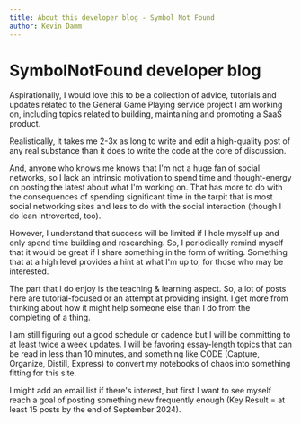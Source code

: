 ```yaml
---
title: About this developer blog - Symbol Not Found
author: Kevin Damm
---
```


# SymbolNotFound developer blog

Aspirationally, I would love this to be a collection of advice, tutorials and
updates related to the General Game Playing service project I am working on,
including topics related to building, maintaining and promoting a SaaS product.

Realistically, it takes me 2-3x as long to write and edit a high-quality post
of any real substance than it does to write the code at the core of discussion.

And, anyone who knows me knows that I'm not a huge fan of social networks, so
I lack an intrinsic motivation to spend time and thought-energy on posting the
latest about what I'm working on.  That has more to do with the consequences of
spending significant time in the tarpit that is most social networking sites and
less to do with the social interaction (though I do lean introverted, too).

However, I understand that success will be limited if I hole myself up and only
spend time building and researching.  So, I periodically remind myself that it
would be great if I share something in the form of writing.  Something that at
a high level provides a hint at what I'm up to, for those who may be interested.

The part that I do enjoy is the teaching & learning aspect.  So, a lot of posts
here are tutorial-focused or an attempt at providing insight.  I get more from
thinking about how it might help someone else than I do from the completing
of a thing.

I am still figuring out a good schedule or cadence but I will be committing to
at least twice a week updates.  I will be favoring essay-length topics that can
be read in less than 10 minutes, and something like CODE (Capture, Organize,
Distill, Express) to convert my notebooks of chaos into something fitting for
this site.

I might add an email list if there's interest, but first I want to see myself
reach a goal of posting something new frequently enough (Key Result = at
least 15 posts by the end of September 2024).
